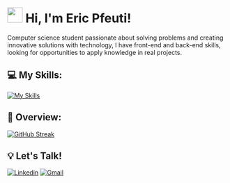 # <img src="https://raw.githubusercontent.com/nixin72/nixin72/master/wave.gif" style="width:35px;"> Hi, I'm Eric Pfeuti! 

Computer science student passionate about solving problems and creating innovative solutions with technology, I have front-end and back-end skills, looking for opportunities to apply knowledge in real projects.

## 💻 My Skills:

[![My Skills](https://skillicons.dev/icons?i=js,nodejs,html,css,python,mongo,github,figma,vscode,bootstrap,vercel)](https://skillicons.dev)

## 🌌 Overview:

[![GitHub Streak](https://streak-stats.demolab.com/?user=ericpfeuti&theme=highcontrast)](https://git.io/streak-stats)

## 💡 Let's Talk!

[![Linkedin](https://img.shields.io/badge/LinkedIn-0077B5?style=for-the-badge&logo=linkedin&logoColor=white)](https://www.linkedin.com/in/eric-pfeuti-b481142a8/)
[![Gmail](https://img.shields.io/static/v1?message=Gmail&logo=gmail&label=&color=D14836&logoColor=white&labelColor=&style=for-the-badge)](mailto:eric.pfeuti2007@gmail.com)

